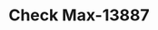 ---
f_zip-code: 84116
f_state-code: UT
title: Check Max-13887
f_phone: 801-994-0616
f_city-only: Lake City
f_address: 65 N 1000 W Salt Lake City
f_location-unique-id: '13887'
slug: check-max-13887
updated-on: '2024-05-30T13:46:58.046Z'
created-on: '2024-05-30T13:36:59.803Z'
published-on: '2024-05-30T13:54:32.469Z'
f_city-state: cms/city/lake-city-ut.md
f_company: cms/company/check-max.md
f_state: cms/state/utah.md
layout: '[payday-loan].html'
tags: payday-loan
---